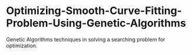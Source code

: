# Optimizing-Smooth-Curve-Fitting-Problem-Using-Genetic-Algorithms
Genetic Algorithms techniques in solving a searching problem for optimization.
